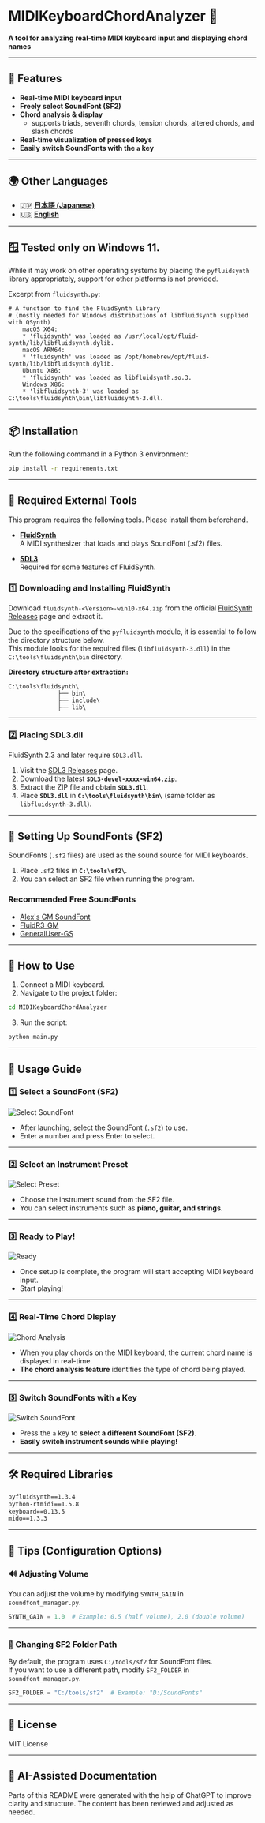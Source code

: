 # MIDIKeyboardChordAnalyzer 🎹

**A tool for analyzing real-time MIDI keyboard input and displaying chord names**

---

## 🎵 Features
- **Real-time MIDI keyboard input**
- **Freely select SoundFont (SF2)**
- **Chord analysis & display** 
  - supports triads, seventh chords, tension chords, altered chords, and slash chords
- **Real-time visualization of pressed keys**
- **Easily switch SoundFonts with the `a` key**

---

## 🌍 Other Languages
- 🇯🇵 **[日本語 (Japanese)](README.md)**
- 🇺🇸 **[English](README_EN.md)**

---

## 🪟 Tested only on Windows 11.

While it may work on other operating systems by placing the `pyfluidsynth` library appropriately, support for other platforms is not provided.

Excerpt from `fluidsynth.py`:
```
# A function to find the FluidSynth library
# (mostly needed for Windows distributions of libfluidsynth supplied with QSynth)
    macOS X64:
    * 'fluidsynth' was loaded as /usr/local/opt/fluid-synth/lib/libfluidsynth.dylib.
    macOS ARM64:
    * 'fluidsynth' was loaded as /opt/homebrew/opt/fluid-synth/lib/libfluidsynth.dylib.
    Ubuntu X86:
    * 'fluidsynth' was loaded as libfluidsynth.so.3.
    Windows X86:
    * 'libfluidsynth-3' was loaded as C:\tools\fluidsynth\bin\libfluidsynth-3.dll.
```

---

## 📦 Installation
Run the following command in a Python 3 environment:

```sh
pip install -r requirements.txt
```

---

## 🔗 Required External Tools
This program requires the following tools. Please install them beforehand.

- **[FluidSynth](https://github.com/FluidSynth/fluidsynth/releases)**  
  A MIDI synthesizer that loads and plays SoundFont (.sf2) files.

- **[SDL3](https://github.com/libsdl-org/SDL/releases)**  
  Required for some features of FluidSynth.

### 1️⃣ **Downloading and Installing FluidSynth**
Download `fluidsynth-<Version>-win10-x64.zip` from the official [FluidSynth Releases](https://github.com/FluidSynth/fluidsynth/releases) page and extract it.

Due to the specifications of the `pyfluidsynth` module, it is essential to follow the directory structure below.  
This module looks for the required files (`libfluidsynth-3.dll`) in the `C:\tools\fluidsynth\bin` directory.

**Directory structure after extraction:**
```
C:\tools\fluidsynth\
              ├── bin\
              ├── include\
              ├── lib\
```

---

### 2️⃣ **Placing SDL3.dll**
FluidSynth 2.3 and later require `SDL3.dll`.

1. Visit the [SDL3 Releases](https://github.com/libsdl-org/SDL/releases) page.  
2. Download the latest **`SDL3-devel-xxxx-win64.zip`**.  
3. Extract the ZIP file and obtain **`SDL3.dll`**.  
4. Place **`SDL3.dll`** in **`C:\tools\fluidsynth\bin\`** (same folder as `libfluidsynth-3.dll`).

---

## 🎵 **Setting Up SoundFonts (SF2)**
SoundFonts (`.sf2` files) are used as the sound source for MIDI keyboards.

1. Place `.sf2` files in **`C:\tools\sf2\`**.  
2. You can select an SF2 file when running the program.

### Recommended Free SoundFonts
- [Alex's GM SoundFont](https://musical-artifacts.com/artifacts/1390)
- [FluidR3_GM](https://member.keymusician.com/Member/FluidR3_GM/index.html)
- [GeneralUser-GS](https://www.schristiancollins.com/generaluser.php)

---

## 🚀 **How to Use**
1. Connect a MIDI keyboard.
2. Navigate to the project folder:

```sh
cd MIDIKeyboardChordAnalyzer
```

3. Run the script:

```sh
python main.py
```

---

## **🎹 Usage Guide**

### **1️⃣ Select a SoundFont (SF2)**
![Select SoundFont](img/howto_1.png)
- After launching, select the SoundFont (`.sf2`) to use.
- Enter a number and press Enter to select.

---

### **2️⃣ Select an Instrument Preset**
![Select Preset](img/howto_2.png)
- Choose the instrument sound from the SF2 file.
- You can select instruments such as **piano, guitar, and strings**.

---

### **3️⃣ Ready to Play!**
![Ready](img/howto_3.png)
- Once setup is complete, the program will start accepting MIDI keyboard input.
- Start playing!

---

### **4️⃣ Real-Time Chord Display**
![Chord Analysis](img/howto_4.png)
- When you play chords on the MIDI keyboard, the current chord name is displayed in real-time.
- **The chord analysis feature** identifies the type of chord being played.

---

### **5️⃣ Switch SoundFonts with `a` Key**
![Switch SoundFont](img/howto_5.png)
- Press the `a` key to **select a different SoundFont (SF2)**.
- **Easily switch instrument sounds while playing!**

---

## 🛠 **Required Libraries**
```txt
pyfluidsynth==1.3.4
python-rtmidi==1.5.8
keyboard==0.13.5
mido==1.3.3
```

---

## 🔧 **Tips (Configuration Options)**

### **🔊 Adjusting Volume**
You can adjust the volume by modifying `SYNTH_GAIN` in `soundfont_manager.py`.

```python
SYNTH_GAIN = 1.0  # Example: 0.5 (half volume), 2.0 (double volume)
```

---

### **🎼 Changing SF2 Folder Path**
By default, the program uses `C:/tools/sf2` for SoundFont files.  
If you want to use a different path, modify `SF2_FOLDER` in `soundfont_manager.py`.

```python
SF2_FOLDER = "C:/tools/sf2"  # Example: "D:/SoundFonts"
```

---

## 📄 **License**
MIT License

---
## 📄 **AI-Assisted Documentation**
Parts of this README were generated with the help of ChatGPT to improve clarity and structure. The content has been reviewed and adjusted as needed.
